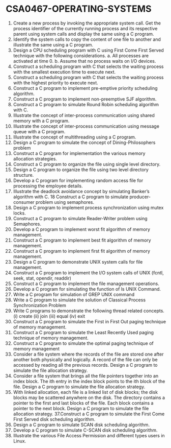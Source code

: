 # CSA0467-OPERATING-SYSTEMS
1. Create a new process by invoking the appropriate system call. Get the process identifier of the 
currently running process and its respective parent using system calls and display the same 
using a C program. 
2. Identify the system calls to copy the content of one file to another and illustrate the same using 
a C program.
3. Design a CPU scheduling program with C using First Come First Served technique with the 
following considerations. 
a. All processes are activated at time 0. 
b. Assume that no process waits on I/O devices.
4. Construct a scheduling program with C that selects the waiting process with the smallest 
execution time to execute next. 
5. Construct a scheduling program with C that selects the waiting process with the highest 
priority to execute next. 
6. Construct a C program to implement pre-emptive priority scheduling algorithm. 
7. Construct a C program to implement non-preemptive SJF algorithm. 
8. Construct a C program to simulate Round Robin scheduling algorithm with C. 
9. Illustrate the concept of inter-process communication using shared memory with a C program. 
10. Illustrate the concept of inter-process communication using message queue with a C 
program. 
11. Illustrate the concept of multithreading using a C program. 
12. Design a C program to simulate the concept of Dining-Philosophers problem
13. Construct a C program for implementation the various memory allocation strategies. 
14. Construct a C program to organize the file using single level directory. 
15. Design a C program to organize the file using two level directory structure. 
16. Develop a C program for implementing random access file for processing the employee 
details.
17. Illustrate the deadlock avoidance concept by simulating Banker’s algorithm with C. 
18 Construct a C program to simulate producer-consumer problem using semaphores. 
19. Design a C program to implement process synchronization using mutex locks. 
20. Construct a C program to simulate Reader-Writer problem using Semaphores. 
21. Develop a C program to implement worst fit algorithm of memory management. 
22. Construct a C program to implement best fit algorithm of memory management. 
23. Construct a C program to implement first fit algorithm of memory management. 
24. Design a C program to demonstrate UNIX system calls for file management. 
25. Construct a C program to implement the I/O system calls of UNIX (fcntl, seek, stat, opendir, 
readdir) 
26. Construct a C program to implement the file management operations. 
27. Develop a C program for simulating the function of ls UNIX Command. 
28. Write a C program for simulation of GREP UNIX command 
29. Write a C program to simulate the solution of Classical Process Synchronization Problem 
30. Write C programs to demonstrate the following thread related concepts. 
(i) create (ii) join (iii) equal (iv) exit 
31. Construct a C program to simulate the First in First Out paging technique of memory 
management.
32. Construct a C program to simulate the Least Recently Used paging technique of memory 
management.
33. Construct a C program to simulate the optimal paging technique of memory management 
34. Consider a file system where the records of the file are stored one after another both physically 
and logically. A record of the file can only be accessed by reading all the previous 
records. Design a C program to simulate the file allocation strategy.
35. Consider a file system that brings all the file pointers together into an index block. The ith
entry in the index block points to the ith block of the file. Design a C program to simulate the file 
allocation strategy.
36. With linked allocation, each file is a linked list of disk blocks; the disk blocks may be scattered 
anywhere on the disk. The directory contains a pointer to the first and last blocks of the file. Each 
block contains a pointer to the next block. Design a C program to simulate the file allocation 
strategy. 
37.Construct a C program to simulate the First Come First Served disk scheduling 
algorithm. 
38. Design a C program to simulate SCAN disk scheduling algorithm. 
39. Develop a C program to simulate C-SCAN disk scheduling algorithm. 
40. Illustrate the various File Access Permission and different types users in Linux.
